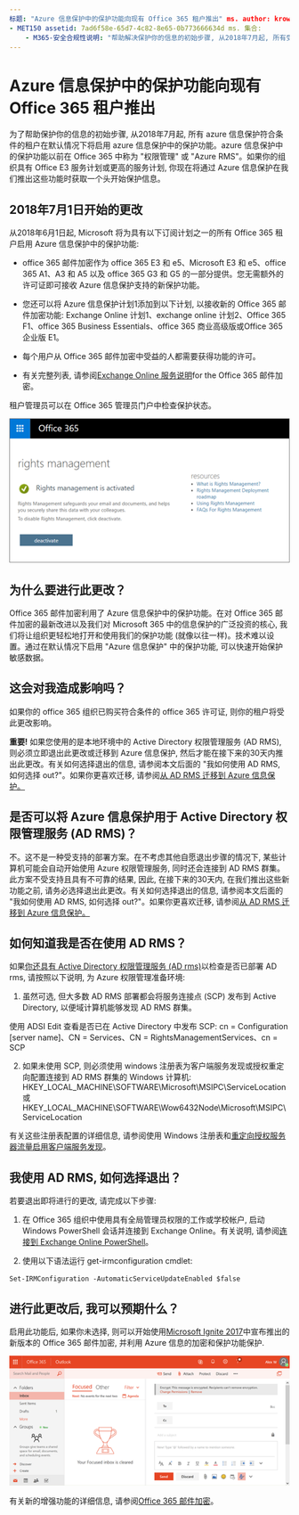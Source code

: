 ```yaml
---
标题: "Azure 信息保护中的保护功能向现有 Office 365 租户推出" ms. author: krowley author: kccross 管理器: laurawi 毫秒。日期: 6/29/2018 (): it 专业毫秒。主题: 文章 ms. 服务: O365-seccomp localization_优先级: 正常搜索。 appverid:
- MET150 assetid: 7ad6f58e-65d7-4c82-8e65-0b773666634d ms. 集合:
    - M365-安全合规性说明: "帮助解决保护你的信息的初始步骤, 从2018年7月起, 所有受 azure 信息保护的租户都将在 azure 信息保护中默认启用保护功能。azure 信息保护中的保护功能以前在 Office 365 中称为 "权限管理" 或 "Azure RMS"。如果你的组织具有 Office E3 服务计划或更高的服务计划, 你现在将在推出这些功能时通过 Azure 信息保护获取一个头开始保护信息。
---
```


# <a name="protection-features-in-azure-information-protection-rolling-out-to-existing-office-365-tenants"></a>Azure 信息保护中的保护功能向现有 Office 365 租户推出

为了帮助保护你的信息的初始步骤, 从2018年7月起, 所有 azure 信息保护符合条件的租户在默认情况下将启用 azure 信息保护中的保护功能。azure 信息保护中的保护功能以前在 Office 365 中称为 "权限管理" 或 "Azure RMS"。如果你的组织具有 Office E3 服务计划或更高的服务计划, 你现在将通过 Azure 信息保护在我们推出这些功能时获取一个头开始保护信息。
  
## <a name="changes-beginning-july-1-2018"></a>2018年7月1日开始的更改

从2018年6月1日起, Microsoft 将为具有以下订阅计划之一的所有 Office 365 租户启用 Azure 信息保护中的保护功能:
  
- office 365 邮件加密作为 office 365 E3 和 e5、Microsoft E3 和 e5、office 365 A1、A3 和 A5 以及 office 365 G3 和 G5 的一部分提供。您无需额外的许可证即可接收 Azure 信息保护支持的新保护功能。 
    
- 您还可以将 Azure 信息保护计划1添加到以下计划, 以接收新的 Office 365 邮件加密功能: Exchange Online 计划1、exchange online 计划2、Office 365 F1、office 365 Business Essentials、office 365 商业高级版或Office 365 企业版 E1。
    
- 每个用户从 Office 365 邮件加密中受益的人都需要获得功能的许可。
    
- 有关完整列表, 请参阅[Exchange Online 服务说明](https://technet.microsoft.com/library/exchange-online-service-description.aspx)for the Office 365 邮件加密。 
    
租户管理员可以在 Office 365 管理员门户中检查保护状态。 
  
![显示已激活 Office 365 中的权限管理的屏幕截图。](media/303453c8-e4a5-4875-b49f-e80c3eb7b91e.png)
  
## <a name="why-are-we-making-this-change"></a>为什么要进行此更改？

Office 365 邮件加密利用了 Azure 信息保护中的保护功能。在对 Office 365 邮件加密的最新改进以及我们对 Microsoft 365 中的信息保护的广泛投资的核心, 我们将让组织更轻松地打开和使用我们的保护功能 (就像以往一样)。技术难以设置。通过在默认情况下启用 "Azure 信息保护" 中的保护功能, 可以快速开始保护敏感数据。
  
## <a name="does-this-impact-me"></a>这会对我造成影响吗？

如果你的 office 365 组织已购买符合条件的 office 365 许可证, 则你的租户将受此更改影响。
  
 **重要!** 如果您使用的是本地环境中的 Active Directory 权限管理服务 (AD RMS), 则必须立即退出此更改或迁移到 Azure 信息保护, 然后才能在接下来的30天内推出此更改。有关如何选择退出的信息, 请参阅本文后面的 "我如何使用 AD RMS, 如何选择 out?"。如果你更喜欢迁移, 请参阅[从 AD RMS 迁移到 Azure 信息保护。](https://docs.microsoft.com/azure/information-protection/plan-design/migrate-from-ad-rms-to-azure-rms)
  
## <a name="can-i-use-azure-information-protection-with-active-directory-rights-management-services-ad-rms"></a>是否可以将 Azure 信息保护用于 Active Directory 权限管理服务 (AD RMS)？

不。这不是一种受支持的部署方案。在不考虑其他自愿退出步骤的情况下, 某些计算机可能会自动开始使用 Azure 权限管理服务, 同时还会连接到 AD RMS 群集。此方案不受支持且具有不可靠的结果, 因此, 在接下来的30天内, 在我们推出这些新功能之前, 请务必选择退出此更改。有关如何选择退出的信息, 请参阅本文后面的 "我如何使用 AD RMS, 如何选择 out?"。如果你更喜欢迁移, 请参阅[从 AD RMS 迁移到 Azure 信息保护。](https://docs.microsoft.com/azure/information-protection/plan-design/migrate-from-ad-rms-to-azure-rms)
  
## <a name="how-do-i-know-if-im-using-ad-rms"></a>如何知道我是否在使用 AD RMS？

如果[你还具有 Active Directory 权限管理服务 (AD rms)](https://docs.microsoft.com/azure/information-protection/deploy-use/prepare-environment-adrms)以检查是否已部署 AD rms, 请按照以下说明, 为 Azure 权限管理准备环境: 
  
1. 虽然可选, 但大多数 AD RMS 部署都会将服务连接点 (SCP) 发布到 Active Directory, 以便域计算机能够发现 AD RMS 群集。 
  
使用 ADSI Edit 查看是否已在 Active Directory 中发布 SCP: cn = Configuration [server name]、CN = Services、CN = RightsManagementServices、cn = SCP
    
2. 如果未使用 SCP, 则必须使用 windows 注册表为客户端服务发现或授权重定向配置连接到 AD RMS 群集的 Windows 计算机: HKEY_LOCAL_MACHINE\SOFTWARE\Microsoft\MSIPC\ServiceLocation 或 HKEY_LOCAL_MACHINE\SOFTWARE\Wow6432Node\Microsoft\MSIPC\ServiceLocation 
  
有关这些注册表配置的详细信息, 请参阅使用 Windows 注册表和[重定向授权服务器流量](https://docs.microsoft.com/azure/information-protection/rms-client/client-deployment-notes#redirecting-licensing-server-traffic)[启用客户端服务发现](https://docs.microsoft.com/azure/information-protection/rms-client/client-deployment-notes#enabling-client-side-service-discovery-by-using-the-windows-registry)。
    
## <a name="i-use-ad-rms-how-do-i-opt-out"></a>我使用 AD RMS, 如何选择退出？

若要退出即将进行的更改, 请完成以下步骤:
  
1. 在 Office 365 组织中使用具有全局管理员权限的工作或学校帐户, 启动 Windows PowerShell 会话并连接到 Exchange Online。有关说明, 请参阅[连接到 Exchange Online PowerShell](https://docs.microsoft.com/powershell/exchange/exchange-online/connect-to-exchange-online-powershell/connect-to-exchange-online-powershell?view=exchange-ps)。
    
2. 使用以下语法运行 get-irmconfiguration cmdlet:
    
  ```
  Set-IRMConfiguration -AutomaticServiceUpdateEnabled $false 
  ```

## <a name="what-can-i-expect-after-this-change-has-been-made"></a>进行此更改后, 我可以预期什么？

启用此功能后, 如果你未选择, 则可以开始使用[Microsoft Ignite 2017](https://techcommunity.microsoft.com/t5/Security-Privacy-and-Compliance/Email-Encryption-and-Rights-Protection/ba-p/110801)中宣布推出的新版本的 Office 365 邮件加密, 并利用 Azure 信息的加密和保护功能保护. 
  
![在 Outlook 网页版中显示 OME 保护邮件的屏幕截图。](media/599ca9e7-c05a-429e-ae8d-359f1291a3d8.png)
  
有关新的增强功能的详细信息, 请参阅[Office 365 邮件加密](ome.md)。
  

